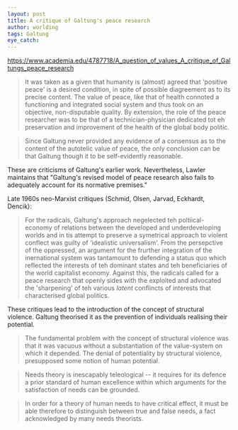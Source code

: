 ```yaml
---
layout: post
title: A critique of Galtung's peace research
author: worlding
tags: Galtung
eye_catch:
---
```

https://www.academia.edu/4787718/A_question_of_values_A_critique_of_Galtungs_peace_research

>It was taken as a given that humanity is (almost) agreed that 'positive peace' is a desired condition, in spite of possible diagreement as to its precise content. The value of peace, like that of health connoted a functioning and integrated social system and thus took on an objective, non-disputable quality. By extension, the role of the peace researcher was to be that of a technician-physician dedicated tot eh preservation and improvement of the health of the global body politic.

>Since Galtung never provided any evidence of a consensus as to the content of the autotelic value of peace, the only conclusion can be that Galtung though it to be self-evidently reasonable.

These are criticisms of Galtung's earlier work. Nevertheless, Lawler maintains that "Galtung's revised model of peace research also fails to adequately account for its normative premises."

Late 1960s neo-Marxist critiques (Schmid, Olsen, Jarvad, Eckhardt, Dencik):
>For the radicals, Galtung's approach negelected teh poltiical-economy of relations between the developed and underdeveloping worlds and in tis attempt to preserve a symetrical approach to violent conflect was guilty of 'idealistic universalism'. From the persepctive of the oppressed, an argument for the frurther integration of the inernational system was tantamount to defending a status quo which reflected the interests of teh dominant states and teh beneficiaries of the world capitalist economy. Against this, the radicals called for a peace research that openly sides with the exploited and advocated the 'sharpening' of teh various _latent_ conflincts of interests that characterised global politics.

These critiques lead to the introduction of the concept of structural violence. Galtung theorised it as the prevention of individuals realising their potential.

>The fundamental problem with the concept of structural violence was that it was vacuous without a substantiation of the value-system on which it depended. The denial of potentiality by structural violence, presupposed some notion of human potential.

>Needs theory is inescapably teleological -- it requires for its defence a prior standard of human excellence within which arguments for the satisfaction of needs can be grounded.

>In order for a theory of human needs to have critical effect, it must be able therefore to distinguish between true and false needs, a fact acknowledged by many needs theorists.
